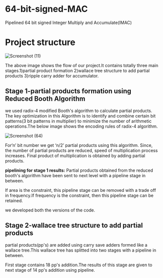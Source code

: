 # 64-bit-signed-MAC
Pipelined 64 bit signed Integer Multiply and Accumulate(IMAC)
# Project structure
![Screenshot (11)](https://github.com/kakarlahimabindu/64-bit-signed-MAC/assets/153276932/9440e864-b444-4152-99dc-224b536d8b1c)

The above image shows the flow of our project.It contains totally three main stages.1)partial product formation 2)wallace tree structure to add partial products 3)ripple carry adder for accumulator.
## Stage 1-partial products formation using Reduced Booth Algorithm
we used radix-4 modified Booth's algorithm to calculate partial products.
The key optimization in this Algorithm is to identify and combine certain bit patterns(3 bit patterns in multiplier) to minimize the number of arithmetic operations.The below image shows the encoding rules of radix-4 algorithm.

![Screenshot (64)](https://github.com/kakarlahimabindu/64-bit-signed-MAC/assets/153276932/c5d4c4bf-e93a-4721-8a92-d818a3205cbc)

For‘n’ bit number we get ‘n/2’ partial products using this algorithm. Since, the number of partial products are reduced, speed of multiplication process increases. 
Final product of multiplication is obtained by adding partial products.

**pipelining for stage 1 results:**
Partial products obtained from the reduced booth's algorithm have been sent to next level with a pipeline stage in between.

If area is the constraint, this pipeline stage can be removed with a trade off in frequency.If frequency is the constraint, then this pipeline stage can be retained.

we developed both the versions of the code.
## Stage 2-wallace tree structure to add partial products
partial products(pp's) are added using carry save adders formed like a wallace tree.This wallace tree has splitted into two stages with a pipeline in between.

First stage contains 18 pp's addition.The results of this stage are given to next stage of 14 pp's addition using pipeline.



                                                                              


